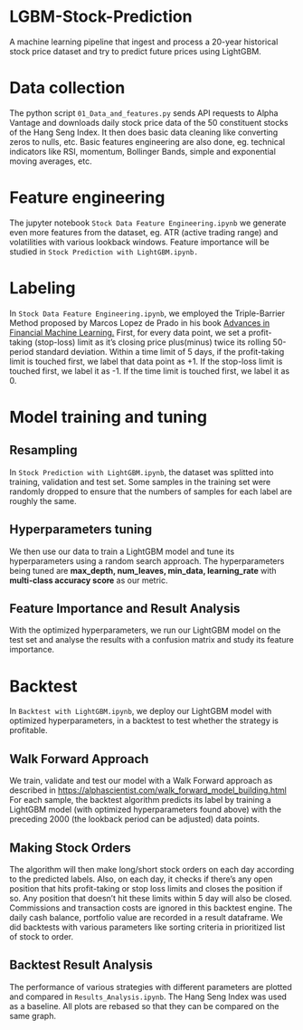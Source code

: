 # LGBM-Stock-Prediction
A machine learning pipeline that ingest and process a 20-year historical stock price dataset and try to predict future prices using LightGBM.

# Data collection
The python script `01_Data_and_features.py` sends API requests to Alpha Vantage and downloads daily stock price data of the 50 constituent stocks of the Hang Seng Index. It then does basic data cleaning like converting zeros to nulls, etc. Basic features engineering are also done, eg. technical indicators like RSI, momentum, Bollinger Bands, simple and exponential moving averages, etc.

# Feature engineering
The jupyter notebook `Stock Data Feature Engineering.ipynb` we generate even more features from the dataset, eg. ATR (active trading range) and volatilities with various lookback windows. Feature importance will be studied in `Stock Prediction with LightGBM.ipynb.` 

# Labeling
In `Stock Data Feature Engineering.ipynb`, we employed the Triple-Barrier Method proposed by Marcos Lopez de Prado in his book [Advances in Financial Machine Learning.](https://www.amazon.sg/Advances-Financial-Machine-Learning-Marcos/dp/1119482089/ref=asc_df_1119482089/?tag=googleshoppin-22&linkCode=df0&hvadid=389050130770&hvpos=&hvnetw=g&hvrand=17837895927692401192&hvpone=&hvptwo=&hvqmt=&hvdev=c&hvdvcmdl=&hvlocint=&hvlocphy=9062548&hvtargid=pla-422557754574&psc=1) First, for every data point, we set a profit-taking (stop-loss) limit as it’s closing price plus(minus) twice its rolling 50-period standard deviation. Within a time limit of 5 days, if the profit-taking limit is touched first, we label that data point as +1. If the stop-loss limit is touched first, we label it as -1. If the time limit is touched first, we label it as 0.

# Model training and tuning
## Resampling
In `Stock Prediction with LightGBM.ipynb`, the dataset was splitted into training, validation and test set. Some samples in the training set were randomly dropped to ensure that the numbers of samples for each label are roughly the same.
## Hyperparameters tuning
We then use our data to train a LightGBM model and tune its hyperparameters using a random search approach. The hyperparameters being tuned are **max_depth, num_leaves, min_data, learning_rate** with **multi-class accuracy score** as our metric.
## Feature Importance and Result Analysis
With the optimized hyperparameters, we run our LightGBM model on the test set and analyse the results with a confusion matrix and study its feature importance. 

# Backtest
In `Backtest with LightGBM.ipynb`, we deploy our LightGBM model with optimized hyperparameters, in a backtest to test whether the strategy is profitable.

## Walk Forward Approach
We train, validate and test our model with a Walk Forward approach as described in https://alphascientist.com/walk_forward_model_building.html For each sample, the backtest algorithm predicts its label by training a LightGBM model (with optimized hyperparameters found above) with the preceding 2000 (the lookback period can be adjusted) data points.

## Making Stock Orders
The algorithm will then make long/short stock orders on each day according to the predicted labels. Also, on each day, it checks if there’s any open position that hits profit-taking or stop loss limits and closes the position if so. Any position that doesn’t hit these limits within 5 day will also be closed. Commissions and transaction costs are ignored in this backtest engine. The daily cash balance, portfolio value are recorded in a result dataframe. We did backtests with various parameters like sorting criteria in prioritized list of stock to order.

## Backtest Result Analysis
The performance of various strategies with different parameters are plotted and compared in `Results_Analysis.ipynb`. The Hang Seng Index was used as a baseline. All plots are rebased so that they can be compared on the same graph.
